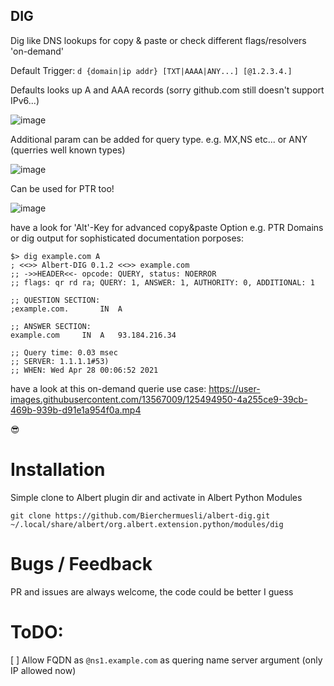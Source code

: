 ## DIG
Dig like DNS lookups for copy & paste or check different flags/resolvers 'on-demand'

Default Trigger: `d {domain|ip addr} [TXT|AAAA|ANY...] [@1.2.3.4.]`

Defaults looks up A and AAA records (sorry github.com still doesn't support IPv6...)

![image](https://user-images.githubusercontent.com/13567009/116216414-e405c780-a748-11eb-9159-da1d071a3d03.png)

Additional param can be added for query type. e.g. MX,NS etc... or ANY (querries well known types)

![image](https://user-images.githubusercontent.com/13567009/116210846-8753de00-a743-11eb-97ae-50a5be13f545.png)

Can be used for PTR too!

![image](https://user-images.githubusercontent.com/13567009/116216559-0b5c9480-a749-11eb-86d7-2d429ef7cfe4.png)

have a look for 'Alt'-Key for advanced copy&paste Option e.g. PTR Domains or dig output for sophisticated documentation porposes:

```
$> dig example.com A
; <<>> Albert-DIG 0.1.2 <<>> example.com
;; ->>HEADER<<- opcode: QUERY, status: NOERROR
;; flags: qr rd ra; QUERY: 1, ANSWER: 1, AUTHORITY: 0, ADDITIONAL: 1

;; QUESTION SECTION:
;example.com.		IN	A

;; ANSWER SECTION:
example.com		IN	A	93.184.216.34

;; Query time: 0.03 msec
;; SERVER: 1.1.1.1#53)
;; WHEN: Wed Apr 28 00:06:52 2021
```

have a look at this on-demand querie use case:
https://user-images.githubusercontent.com/13567009/125494950-4a255ce9-39cb-469b-939b-d91e1a954f0a.mp4


😎



# Installation

Simple clone to Albert plugin dir and activate in Albert Python Modules
```
git clone https://github.com/Bierchermuesli/albert-dig.git ~/.local/share/albert/org.albert.extension.python/modules/dig
```


# Bugs / Feedback
PR and issues are always welcome, the code could be better I guess


# ToDO:
[ ] Allow FQDN as `@ns1.example.com` as quering name server argument (only IP allowed now) 



